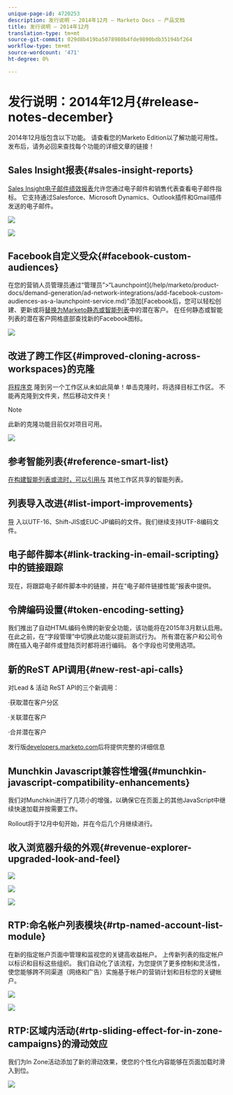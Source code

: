 ```yaml
---
unique-page-id: 4720253
description: 发行说明 — 2014年12月 — Marketo Docs — 产品文档
title: 发行说明 — 2014年12月
translation-type: tm+mt
source-git-commit: 029d8b419ba5078980b4fde9890bdb35194bf264
workflow-type: tm+mt
source-wordcount: '471'
ht-degree: 0%

---
```



# 发行说明：2014年12月{#release-notes-december}

2014年12月版包含以下功能。 请查看您的Marketo Edition以了解功能可用性。 发布后，请务必回来查找每个功能的详细文章的链接！

## Sales Insight报表{#sales-insight-reports}

[Sales Insight电子邮件绩效报表](/help/marketo/product-docs/marketo-sales-insight/msi-for-salesforce/features/performance-reports/sales-insight-email-performance-report.md)允许您通过电子邮件和销售代表查看电子邮件指标。 它支持通过Salesforce、Microsoft Dynamics、Outlook插件和Gmail插件发送的电子邮件。

![](assets/image2014-12-5-11-3a5-3a46.png)

![](assets/image2014-12-5-11-3a5-3a55.png)

## Facebook自定义受众{#facebook-custom-audiences}

在您的营销人员管理员通过“管理员”>“Launchpoint](/help/marketo/product-docs/demand-generation/ad-network-integrations/add-facebook-custom-audiences-as-a-launchpoint-service.md)”添加[Facebook后，您可以轻松创建、更新或将[替换为Marketo静态或智能列表](/help/marketo/product-docs/demand-generation/facebook/create-a-custom-audience-in-facebook.md)中的潜在客户。 在任何静态或智能列表的潜在客户网格底部查找新的Facebook图标。

![](assets/image2014-12-5-11-3a6-3a28.png)

## 改进了跨工作区{#improved-cloning-across-workspaces}的克隆

[将程序克](/help/marketo/product-docs/core-marketo-concepts/programs/working-with-programs/clone-a-program.md) 隆到另一个工作区从未如此简单！单击克隆时，将选择目标工作区。 不能再克隆到文件夹，然后移动文件夹！

>[!NOTE]
>
>此新的克隆功能目前仅对项目可用。

![](assets/image2014-12-5-11-3a7-3a13.png)

## 参考智能列表{#reference-smart-list}

[在构建智能列表或流时，可以引用与](/help/marketo/product-docs/core-marketo-concepts/smart-lists-and-static-lists/using-smart-lists/reference-a-list-or-smart-list-across-workspaces.md) 其他工作区共享的智能列表。

## 列表导入改进{#list-import-improvements}

[导](/help/marketo/getting-started/quick-wins/import-a-list-of-people.md) 入以UTF-16、Shift-JIS或EUC-JP编码的文件。我们继续支持UTF-8编码文件。

## 电子邮件脚本{#link-tracking-in-email-scripting}中的链接跟踪

现在，将跟踪电子邮件脚本中的链接，并在“电子邮件链接性能”报表中提供。

## 令牌编码设置{#token-encoding-setting}

我们推出了自动HTML编码令牌的新安全功能，该功能将在2015年3月默认启用。 在此之前，在“字段管理”中切换此功能以提前测试行为。 所有潜在客户和公司令牌在插入电子邮件或登陆页时都将进行编码。 各个字段也可使用选项。

## 新的ReST API调用{#new-rest-api-calls}

对Lead &amp; 活动 ReST API的三个新调用：

·获取潜在客户分区

·关联潜在客户

·合并潜在客户

发行版[developers.marketo.com](https://developers.marketo.com/)后将提供完整的详细信息

## Munchkin Javascript兼容性增强{#munchkin-javascript-compatibility-enhancements}

我们对Munchkin进行了几项小的增强，以确保它在页面上的其他JavaScript中继续快速加载并按需要工作。

Rollout将于12月中旬开始，并在今后几个月继续进行。

## 收入浏览器升级的外观{#revenue-explorer-upgraded-look-and-feel}

![](assets/image2014-12-5-11-3a8-3a4.png)

![](assets/image2014-12-5-11-3a8-3a14.png)

![](assets/image2014-12-5-11-3a8-3a36.png)

## RTP:命名帐户列表模块{#rtp-named-account-list-module}

在新的指定帐户页面中管理和监视您的关键高收益帐户。 上传新列表的指定帐户以标识和目标这些组织。 我们自动化了该流程，为您提供了更多控制和灵活性，使您能够跨不同渠道（网络和广告）实施基于帐户的营销计划和目标您的关键帐户。

![](assets/image2014-12-5-11-3a8-3a56.png)

![](assets/image2014-12-5-11-3a9-3a10.png)

## RTP:区域内活动{#rtp-sliding-effect-for-in-zone-campaigns}的滑动效应

我们为In Zone活动添加了新的滑动效果，使您的个性化内容能够在页面加载时滑入到位。

![](assets/image2014-12-5-11-3a9-3a34.png)
